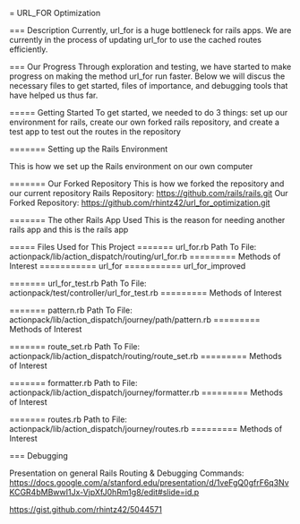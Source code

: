 = URL_FOR Optimization

=== Description
Currently, url_for is a huge bottleneck for rails apps.
We are currently in the process of updating url_for to use the cached routes efficiently.

=== Our Progress
Through exploration and testing, we have started to make progress on making the method url_for run faster.
Below we will discus the necessary files to get started, files of importance, and debugging tools that have helped us thus far.

===== Getting Started
To get started, we needed to do 3 things:
set up our environment for rails,
create our own forked rails repository,
and create a test app to test out the routes in the repository





======= Setting up the Rails Environment

This is how we set up the Rails environment on our own computer





======= Our Forked Repository
This is how we forked the repository and our current repository
Rails Repository: https://github.com/rails/rails.git
Our Forked Repository: https://github.com/rhintz42/url_for_optimization.git





======= The other Rails App Used
This is the reason for needing another rails app and this is the rails app





===== Files Used for This Project
======= url_for.rb
Path To File: actionpack/lib/action_dispatch/routing/url_for.rb
========= Methods of Interest
=========== url_for
=========== url_for_improved

======= url_for_test.rb
Path To File: actionpack/test/controller/url_for_test.rb
========= Methods of Interest

======= pattern.rb
Path To File: actionpack/lib/action_dispatch/journey/path/pattern.rb
========= Methods of Interest

======= route_set.rb
Path To File: actionpack/lib/action_dispatch/routing/route_set.rb
========= Methods of Interest

======= formatter.rb
Path to File: actionpack/lib/action_dispatch/journey/formatter.rb
========= Methods of Interest

======= routes.rb
Path to File: actionpack/lib/action_dispatch/journey/routes.rb
========= Methods of Interest




=== Debugging

Presentation on general Rails Routing & Debugging Commands:
https://docs.google.com/a/stanford.edu/presentation/d/1veFgQ0gfrF6q3NvKCGR4bMBwwI1Jx-VjpXfJ0hRm1g8/edit#slide=id.p

https://gist.github.com/rhintz42/5044571

